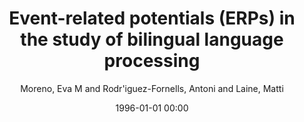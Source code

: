 ---
layout: post
title: Event-related potentials (ERPs) in the study of bilingual language processing

date: 1996-01-01 00:00
author: Moreno, Eva M and Rodr\'iguez-Fornells, Antoni and Laine, Matti
tags: ["bilingualism","cognitive control","event-related potentials","language switching","mismatch negativity","n400","nogo n200"]
journal: Journal of Neurolinguistics

link: https://doi.org/10.1016/j.jneuroling.2008.01.003

year: 2008
---